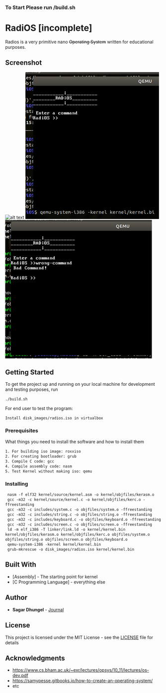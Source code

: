 ### To Start Please run /build.sh

# RadiOS [incomplete]
Radios is a very primitive nano ~~Operating System~~ written for educational purposes.

## Screenshot
![alt text](http://url/to/img.png)
![ScreenShot](screenshot/radios1.png)
![ScreenShot](screenshot/radios2.png)

## Getting Started

To get the project up and running on your local machine for development and testing purposes, run 

```
./build.sh
```
For end user to test the program:
```
Install disk_images/radios.iso in virtualbox
```

### Prerequisites

What things you need to install the software and how to install them

```
1. For building iso image: roxxiso
2. For creating bootloader: grub 
3. Compile C code: gcc
4. Compile assembly code: nasm
5. Test Kernel without making iso: qemu

```

### Installing

```
 nasm -f elf32 kernel/source/kernel.asm -o kernel/objfiles/kerasm.o
 gcc -m32 -c kernel/source/kernel.c -o kernel/objfiles/kerc.o -ffreestanding
 gcc -m32 -c includes/system.c -o objfiles/system.o -ffreestanding 
 gcc -m32 -c includes/string.c -o objfiles/string.o -ffreestanding 
 gcc -m32 -c includes/keyboard.c -o objfiles/keyboard.o -ffreestanding 
 gcc -m32 -c includes/screen.c -o objfiles/screen.o -ffreestanding 
 ld -m elf_i386 -T linker/link.ld -o kernel/kernel.bin kernel/objfiles/kerasm.o kernel/objfiles/kerc.o objfiles/system.o objfiles/string.o objfiles/screen.o objfiles/keyboard.o
 qemu-system-i386 -kernel kernel/kernel.bin
 grub-mkrescue -o disk_images/radios.iso kernel/kernel.bin
```


## Built With

* [Assembly] - The starting point for kernel
* [C Programming Language] - everything else

## Author

* **Sagar Dhungel** - [Journal](https://sagardhungel.com.np/about)


## License

This project is licensed under the MIT License - see the [LICENSE](https://opensource.org/licenses/MIT) file for details

## Acknowledgments

* https://www.cs.bham.ac.uk/~exr/lectures/opsys/10_11/lectures/os-dev.pdf
* https://samypesse.gitbooks.io/how-to-create-an-operating-system/
* etc

